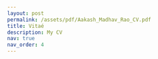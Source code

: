 ```yaml
---
layout: post
permalink: /assets/pdf/Aakash_Madhav_Rao_CV.pdf
title: Vitaé
description: My CV
nav: true
nav_order: 4
---
```

